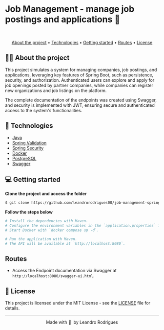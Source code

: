 # Job Management - manage job postings and applications 💼
 
<br> 
<p align="center">
  <a href="#-about-the-project">About the project</a> •
  <a href="#-technologies">Technologies</a> •  
<a href="#-getting-started">Getting started</a> •
<a href="#-getting-started">Routes</a> •
<a href="#-license">License</a> 
</p>


## 👩‍💻 About the project

This project simulates a system for managing companies, job postings, and applications, leveraging key features of Spring Boot, such as persistence, security, and authorization. Authenticated users can explore and apply for job openings posted by partner companies, while companies can register new organizations and job listings on the platform.

The complete documentation of the endpoints was created using Swagger, and security is implemented with JWT, ensuring secure and authenticated access to the system's functionalities.

## 🚀 Technologies 

- [Java](https://jdk.java.net/17/)
- [Spring Validation](https://spring.io/guides/gs/validating-form-input)
- [Spring Security](https://spring.io/projects/spring-security)
- [Docker](https://www.docker.com/)
- [PostgreSQL](https://www.postgresql.org/download/)
- [Swagger](https://swagger.io/)


## 💻 Getting started 

**Clone the project and access the folder**

```bash
$ git clone https://github.com/leandrorodrigues00/job-management-spring && cd job-management-spring
```


**Follow the steps below**

```bash
# Install the dependencies with Maven.
# Configure the environment variables in the `application.properties` file.
# Start Docker with `docker compose up -d`.

# Run the application with Maven.
# The API will be available at `http://localhost:8080`.
```

## Routes

- Access the Endpoint documentation via Swagger at `http://localhost:8080/swagger-ui.html`.

## 📝 License

This project is licensed under the MIT License - see the [LICENSE](LICENSE) file for details.

---

<p align="center">
  Made with 💜&nbsp; by  Leandro Rodrigues
</p>
